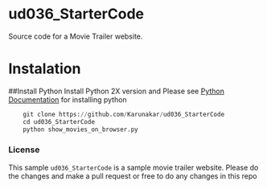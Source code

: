 # ud036_StarterCode
Source code for a Movie Trailer website.

# Instalation

##Install Python
 Install Python 2X version and Please see [Python Documentation](https://www.python.org/downloads/) for installing python

```python
    git clone https://github.com/Karunakar/ud036_StarterCode
    cd ud036_StarterCode
    python show_movies_on_browser.py
```

### License

This sample `ud036_StarterCode` is a sample movie trailer website.
Please do the changes and make a pull request or free to do any changes in this repo

